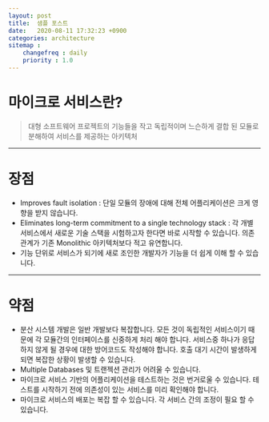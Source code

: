 ```yaml
---
layout: post
title:  샘플 포스트 
date:   2020-08-11 17:32:23 +0900
categories: architecture
sitemap :
    changefreq : daily
    priority : 1.0
---
```


# 마이크로 서비스란?
>  대형 소프트웨어 프로젝트의 기능들을 작고 독립적이며 느슨하게 결합 된 모듈로 분해하여 서비스를 제공하는 아키텍처

<hr/>

# 장점

- Improves fault isolation : 단일 모듈의 장애에 대해 전체 어플리케이션은 크게 영향을 받지 않습니다.
- Eliminates long-term commitment to a single technology stack : 각 개별 서비스에서 새로운 기술 스택을 시험하고자 한다면 바로 시작할 수 있습니다. 의존 관계가 기존 Monolithic 아키텍처보다 적고 유연합니다.
- 기능 단위로 서비스가 되기에 새로 조인한 개발자가 기능을 더 쉽게 이해 할 수 있습니다.

<hr/>

# 약점
- 분산 시스템 개발은 일반 개발보다 복잡합니다. 모든 것이 독립적인 서비스이기 때문에 각 모듈간의 인터페이스를 신중하게 처리 해야 합니다. 서비스중 하나가 응답하지 않게 될 경우에 대한 방어코드도 작성해야 합니다. 호출 대기 시간이 발생하게 되면 복잡한 상황이 발생할 수 있습니다.
- Multiple Databases 및 트랜젝션 관리가 어려울 수 있습니다.
- 마이크로 서비스 기반의 어플리케이션을 테스트하는 것은 번거로울 수 있습니다. 테스트를 시작하기 전에 의존성이 있는 서비스를 미리 확인해야 합니다.
- 마이크로 서비스의 배포는 복잡 할 수 있습니다. 각 서비스 간의 조정이 필요 할 수 있습니다.

